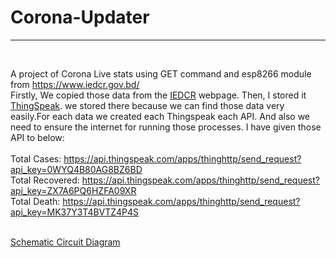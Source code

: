 # Corona-Updater
<hr>
<br / >

A project of Corona Live stats using GET command and esp8266 module from https://www.iedcr.gov.bd/
<br>
Firstly, We copied those data from the <a href="https://www.iedcr.gov.bd/">IEDCR</a> webpage. Then, I stored it <a href="https://thingspeak.com">ThingSpeak</a>. we stored there because we can find those data very easily.For each data we created each Thingspeak each API. And also we need to ensure the internet for running those processes. I have given those API to below:
<br />
<br />
Total Cases: https://api.thingspeak.com/apps/thinghttp/send_request?api_key=0WYQ4B80AG8BZ6BD
<br />
Total Recovered: https://api.thingspeak.com/apps/thinghttp/send_request?api_key=ZX7A6PQ6HZFA09XR
<br />
Total Death: https://api.thingspeak.com/apps/thinghttp/send_request?api_key=MK37Y3T4BVTZ4P4S

<br />
<a href="https://easyeda.com/prosenjit.pollob/nodemcu-with-lcd">Schematic Circuit Diagram</a>

